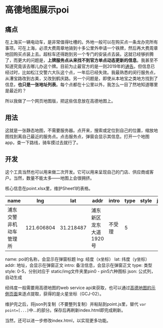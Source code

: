 # 高德地图展示poi

## 痛点

在上海买一辆电动车，是非常值得吐槽的。外地一般可以在购买点一条龙办完所有事项。可在上海，必须大费周章地骑到十多公里外申请一个铁牌，然后再大费周章地回购买点装上去。超标车还得跑到另一个专门的安装点去装。这就已经够折腾了，而更大的问题是，**上牌服务点从来找不到官方单点动态更新的信息**。我甚至不知道究竟该去哪儿办这个牌。目前为止最官方的是一则2019年的[通告](https://sh.122.gov.cn/cmspage/jsjy/2019-04-25/20190425006682.html)。但信息已经过时，比如松江交警六大队这个点，一年后已经失效。我最熟悉的闵行服务点，从漕宝路改到古美，又改到鹤庆路。另一个问题是，即使从本地宝之类地方找到了信息，**也只是一张地址列表**。每个点都在十公里以外，我怎么一目了然地知道哪里是最近的？

所以我做了一个网页地图版，把这些信息放在高德地图上。

## 用法

这就是一张静态地图，不需要服务器。点开来，搜索或定位到自己的位置，缩放地图找到离自己最近的服务点。点击服务点，弹窗会显示其信息。打开一个地图app，查一下路线，骑车摸过去就行了。

## 开发

这个工具当然也可以用来做二次开发。它可以用来呈现自己的门店、供应商或客户。当然，数量不能太多——地图上会很拥挤。

核心信息在point.xlsx里，维护Sheet1的表格。

name | lng | lat | addr | intro | type | style | json
-----|-----|-----|------|-------|------|-------|-------
浦东交警非机动车管理所 | 121.606804 | 31.218487 | 浦东新区龙东大道1920号 | 不受理 | 5

name: poi的名称，会显示在弹窗标题
lng: 经度（x坐标）
lat: 纬度（y坐标）
addr: 地址，会显示在弹窗正文
intro: 备注信息，会显示在弹窗正文
type: 类型
style: 0-5，分别对应于 static/img文件夹里pin0 - pin5六种图标
json: 公式列，自动生成

经纬度一般需要用高德地图的web service api来获取，也可以通过[高德地图的示例页面](https://lbs.amap.com/console/show/picker)来逐点提取，获得的是火星坐标（GCJ-02）。

维护完之后，将json列复制（不要整列复制）并粘贴到point.js里，替代 `var point=[...]`中...的部分。保存后再刷新index.html即完成刷新。

当然，还可以进一步修改index.html，以实现更多功能。
